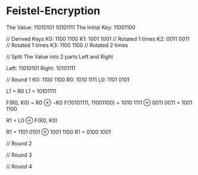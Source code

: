 # Feistel-Encryption

The Value: 11010101 10101111
The Initial Key: 11001100

// Derived Keys
K0: 1100 1100
K1: 1001 1001 // Rotated 1 times
K2: 0011 0011 // Rotated 1 times
K3: 1100 1100 // Rotated 2 times

// Split The Value into 2 parts Left and Right

Left: 11010101
Right: 10101111

// Round 1
K0: 1100 1100
R0: 1010 1111
L0: 1101 0101

L1 = R0
L1 = 10101111

F(R0, K0) = R0 ⊕ ¬K0
F(10101111, 11001100) = 1010 1111 ⊕ 0011 0011 = 1001 1100

R1 = L0 ⊕ F(R0, K0)

R1 = 1101 0101 ⊕ 1001 1100
R1 = 0100 1001

// Round 2

// Round 3

// Round 4
